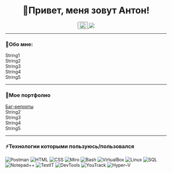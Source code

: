 <div id="header" align="center">
<h1>👋Привет, меня зовут Антон!</h1>
</div> 

<div align="center">

<a href="https://t.me/Podval5575">
<button><img src="https://img.shields.io/badge/Telegram-2CA5E0?style=for-the-badge&logo=telegram&logoColor=white"></button>
</a>

<a href="mailto:antonborodin395@gmail.com">
<img src="https://img.shields.io/badge/Gmail-D14836?style=for-the-badge&logo=gmail&logoColor=white">
</a>

</div>

<hr size="10">

<div id="About me">
<h3>🧐Обо мне:</h3>
<p>String1<br>
String2<br>
String3<br>
String4<br>
String5</p>
</div>

<hr size="10">

<div id="examples">
<h3>💼Мое портфолио</h3>
<p> <a href="https://github.com/Antonborqa/Bug-reports">Баг-репорты</a> <br>
String2<br>
String3<br>
String4<br>
String5</p>
</div>

<hr size="10">

<div id="techstack">
<h3>⚡Технологии которыми пользуюсь/пользовался</h3>
<img src="https://img.shields.io/badge/Postman-FF6C37?style=for-the-badge" title="Postman">
<img src="https://img.shields.io/badge/HTML-239120?style=for-the-badge" title="HTML">
<img src="https://img.shields.io/badge/CSS-239120?&style=for-the-badge" title="CSS">
<img src="https://img.shields.io/badge/Miro-050038?style=for-the-badge" title="Miro">
<img src="https://img.shields.io/badge/GNU%20Bash-4EAA25?style=for-the-badge" title="Bash">
<img src="https://img.shields.io/badge/VirtualBox-183A61?style=for-the-badge" title="VirtualBox">
<img src="https://img.shields.io/badge/Linux-FCC624?style=for-the-badge&logoColor=black" title="Linux">
<img src="https://img.shields.io/badge/SQL-005C84?style=for-the-badge&logoColor=white" title="SQL">
<img src="https://img.shields.io/badge/Notepad++-90E59A.svg?style=for-the-badge&%2B%2B&logoColor=black" title="Notepad++">
<img src="https://img.shields.io/badge/TestIT-3875C5.svg?style=for-the-badge&%2B%2B&logoColor=black"title="TestIT">
<img src="https://img.shields.io/badge/DevTools-4383f2.svg?style=for-the-badge&%2B%2B&logoColor=black"title="DevTools">
<img src="https://img.shields.io/badge/YouTrack-7c2991.svg?style=for-the-badge&%2B%2B&logoColor=black"title="YouTrack">
<img src="https://img.shields.io/badge/Hyper&ndash;V-408bdf.svg?style=for-the-badge&%2B%2B&logoColor=black"title="Hyper&ndash;V">
</div>